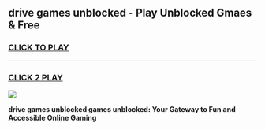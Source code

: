
## drive games unblocked - Play Unblocked Gmaes & Free
<h3>
<a href="https://news.freeplayer.one?title=drive_games_unblocked&ref=16F">CLICK TO PLAY</a></h3>
<hr>

<h3>
<a href="https://news.freeplayer.one?title=drive_games_unblocked&ref=16F">CLICK 2 PLAY</a>
  
</h3>

<a href="https://news.freeplayer.one?title=drive_games_unblocked&ref=16F/"><img src="https://clearcache.store/games.png"></a>


**drive games unblocked games unblocked: Your Gateway to Fun and Accessible Online Gaming**
